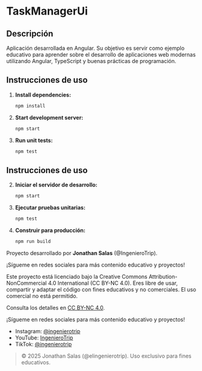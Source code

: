 # TaskManagerUi

## Descripción
Aplicación desarrollada en Angular. Su objetivo es servir como ejemplo educativo para aprender sobre el desarrollo de aplicaciones web modernas utilizando Angular, TypeScript y buenas prácticas de programación.

## Instrucciones de uso

1. **Install dependencies:**
   ```bash
   npm install
   ```
2. **Start development server:**
   ```bash
   npm start
   ```
3. **Run unit tests:**
   ```bash
   npm test

## Instrucciones de uso

2. **Iniciar el servidor de desarrollo:**
   ```bash
   npm start
   ```
3. **Ejecutar pruebas unitarias:**
   ```bash
   npm test
   ```
4. **Construir para producción:**
   ```bash
   npm run build
   ```

Proyecto desarrollado por **Jonathan Salas** (@IngenieroTrip).

¡Sígueme en redes sociales para más contenido educativo y proyectos!

Este proyecto está licenciado bajo la Creative Commons Attribution-NonCommercial 4.0 International (CC BY-NC 4.0). Eres libre de usar, compartir y adaptar el código con fines educativos y no comerciales. El uso comercial no está permitido.

Consulta los detalles en [CC BY-NC 4.0](https://creativecommons.org/licenses/by-nc/4.0/).

¡Sígueme en redes sociales para más contenido educativo y proyectos!

- Instagram: [@ingenierotrip](https://instagram.com/elingenierotrip)
- YouTube: [IngenieroTrip](https://youtube.com/@MichiingenieroOficial)
- TikTok: [@ingenierotrip](https://tiktok.com/@elingenierotrip)

> © 2025 Jonathan Salas (@elingenierotrip). Uso exclusivo para fines educativos.